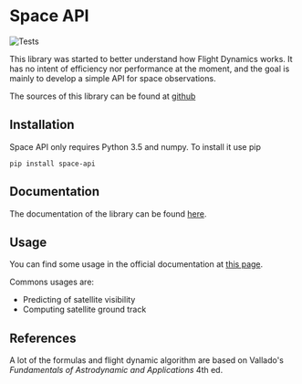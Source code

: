 Space API
=========

![Tests](https://travis-ci.org/galactics/space-api.svg?branch=master)

This library was started to better understand how Flight Dynamics works. It
has no intent of efficiency nor performance at the moment, and the goal is
mainly to develop a simple API for space observations.

The sources of this library can be found at [github](https://github.com/galactics/space-api)

Installation
------------

Space API only requires Python 3.5 and numpy. To install it use pip

    pip install space-api

Documentation
-------------

The documentation of the library can be found [here](http://space-api.readthedocs.io/en/latest/).

Usage
-----

You can find some usage in the official documentation at [this page](http://space-api.readthedocs.io/en/latest//examples.html).

Commons usages are:

*   Predicting of satellite visibility
*   Computing satellite ground track

References
----------

A lot of the formulas and flight dynamic algorithm are based on Vallado's
_Fundamentals of Astrodynamic and Applications_ 4th ed.